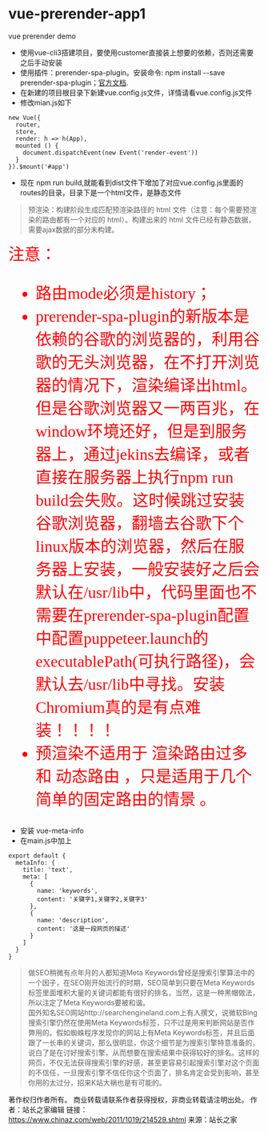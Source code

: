 # vue-prerender-app1
vue prerender demo
- 使用vue-cli3搭建项目，要使用customer直接装上想要的依赖，否则还需要之后手动安装
- 使用插件：prerender-spa-plugin。安装命令: npm install --save prerender-spa-plugin；[官方文档](https://www.npmjs.com/package/prerender-spa-plugin).
- 在新建的项目根目录下新建vue.config.js文件，详情请看vue.config.js文件
- 修改mian.js如下
```
new Vue({
  router,
  store,
  render: h => h(App),
  mounted () {
    document.dispatchEvent(new Event('render-event'))
  }
}).$mount('#app')
```

- 现在 npm run build,就能看到dist文件下增加了对应vue.config.js里面的routes的目录，目录下是一个html文件，是静态文件

> 预渲染：构建阶段生成匹配预渲染路径的 html 文件（注意：每个需要预渲染的路由都有一个对应的 html）。构建出来的 html 文件已经有静态数据，需要ajax数据的部分未构建。

<font color=red size=6 face=“黑体”>注意： 
- 路由mode必须是history；
- prerender-spa-plugin的新版本是依赖的谷歌的浏览器的，利用谷歌的无头浏览器，在不打开浏览器的情况下，渲染编译出html。但是谷歌浏览器又一两百兆，在window环境还好，但是到服务器上，通过jekins去编译，或者直接在服务器上执行npm run build会失败。这时候跳过安装谷歌浏览器，翻墙去谷歌下个linux版本的浏览器，然后在服务器上安装，一般安装好之后会默认在/usr/lib中，代码里面也不需要在prerender-spa-plugin配置中配置puppeteer.launch的executablePath(可执行路径)，会默认去/usr/lib中寻找。安装Chromium真的是有点难装！！！！
- 预渲染不适用于 渲染路由过多 和 动态路由 ，只是适用于几个简单的固定路由的情景 。
</font>


- 安装 vue-meta-info
- 在main.js中加上
```
export default {
  metaInfo: {
    title: 'text',
    meta: [
      {
        name: 'keywords',
        content: '关键字1,关键字2,关键字3'
      },
      {
        name: 'description',
        content: '这是一段网页的描述'
      }
    ]
  }
}

```


> 做SEO稍微有点年月的人都知道Meta Keywords曾经是搜索引擎算法中的一个因子，在SEO刚开始流行的时期，SEO简单到只要在Meta  Keywords标签里面堆积大量的关键词都能有很好的排名，当然，这是一种黑帽做法，所以注定了Meta  Keywords要被和谐。  
> 国外知名SEO网站http://searchengineland.com上有人撰文，说微软Bing搜索引擎仍然在使用Meta  Keywords标签，只不过是用来判断网站是否作弊用的。假如蜘蛛程序发现你的网站上有Meta  Keywords标签，并且后面跟了一长串的关键词，那么很明显，你这个细节是为搜索引擎特意准备的，说白了是在讨好搜索引擎，从而想要在搜索结果中获得较好的排名。这样的网页，不仅无法获得搜索引擎的好感，甚至更容易引起搜索引擎对这个页面的不信任，一旦搜索引擎不信任你这个页面了，排名肯定会受到影响，甚至你用的太过分，招来K站大祸也是有可能的。 

著作权归作者所有。
商业转载请联系作者获得授权，非商业转载请注明出处。
作者：站长之家编辑 
链接：https://www.chinaz.com/web/2011/1019/214529.shtml 
来源：站长之家 

